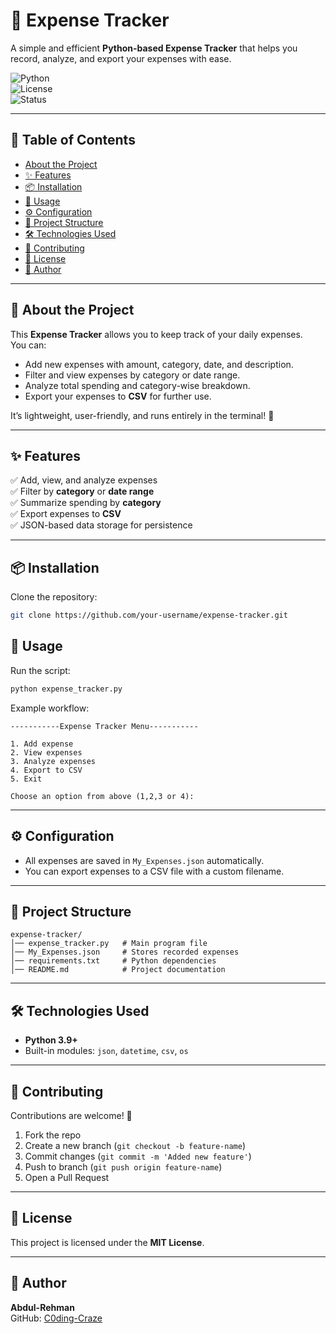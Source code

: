 # 💸 Expense Tracker

A simple and efficient **Python-based Expense Tracker** that helps you record, analyze, and export your expenses with ease.  

![Python](https://img.shields.io/badge/Python-3.9%2B-blue)  
![License](https://img.shields.io/badge/License-MIT-green)  
![Status](https://img.shields.io/badge/Status-Active-success)  

---

## 📑 Table of Contents
- [About the Project](#-about-the-project)  
- [✨ Features](#-features)  
- [📦 Installation](#-installation)  
- [🚀 Usage](#-usage)  
- [⚙️ Configuration](#%EF%B8%8F-configuration)  
- [📂 Project Structure](#-project-structure)  
- [🛠️ Technologies Used](#%EF%B8%8F-technologies-used)  
- [🤝 Contributing](#-contributing)  
- [📜 License](#-license)  
- [👤 Author](#-author)  

---

## 📖 About the Project
This **Expense Tracker** allows you to keep track of your daily expenses.  
You can:  
- Add new expenses with amount, category, date, and description.  
- Filter and view expenses by category or date range.  
- Analyze total spending and category-wise breakdown.  
- Export your expenses to **CSV** for further use.  

It’s lightweight, user-friendly, and runs entirely in the terminal! 🚀  

---

## ✨ Features
✅ Add, view, and analyze expenses  
✅ Filter by **category** or **date range**  
✅ Summarize spending by **category**  
✅ Export expenses to **CSV**  
✅ JSON-based data storage for persistence  

---

## 📦 Installation

Clone the repository:  
```bash
git clone https://github.com/your-username/expense-tracker.git

```

## 🚀 Usage

Run the script:  
```bash
python expense_tracker.py
```

Example workflow:
```text
-----------Expense Tracker Menu-----------

1. Add expense  
2. View expenses  
3. Analyze expenses  
4. Export to CSV  
5. Exit  

Choose an option from above (1,2,3 or 4):
```

---

## ⚙️ Configuration
- All expenses are saved in `My_Expenses.json` automatically.  
- You can export expenses to a CSV file with a custom filename.  

---

## 📂 Project Structure
```
expense-tracker/
│── expense_tracker.py   # Main program file
│── My_Expenses.json     # Stores recorded expenses
│── requirements.txt     # Python dependencies
│── README.md            # Project documentation
```

---

## 🛠️ Technologies Used
- **Python 3.9+**  
- Built-in modules: `json`, `datetime`, `csv`, `os`  

---

## 🤝 Contributing
Contributions are welcome! 🎉  

1. Fork the repo  
2. Create a new branch (`git checkout -b feature-name`)  
3. Commit changes (`git commit -m 'Added new feature'`)  
4. Push to branch (`git push origin feature-name`)  
5. Open a Pull Request  

---

## 📜 License
This project is licensed under the **MIT License**.  

---

## 👤 Author
**Abdul-Rehman**  
 GitHub: [C0ding-Craze](https://github.com/C0ding-Craze)  
